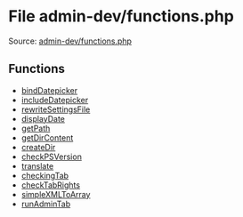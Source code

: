 File admin-dev/functions.php
=========

Source: [admin-dev/functions.php](https://github.com/PrestaShop/PrestaShop/blob/1.5.5.0/admin-dev/functions.php)



Functions
---------

* [bindDatepicker](function.bindDatepicker.md)
* [includeDatepicker](function.includeDatepicker.md)
* [rewriteSettingsFile](function.rewriteSettingsFile.md)
* [displayDate](function.displayDate.md)
* [getPath](function.getPath.md)
* [getDirContent](function.getDirContent.md)
* [createDir](function.createDir.md)
* [checkPSVersion](function.checkPSVersion.md)
* [translate](function.translate.md)
* [checkingTab](function.checkingTab.md)
* [checkTabRights](function.checkTabRights.md)
* [simpleXMLToArray](function.simpleXMLToArray.md)
* [runAdminTab](function.runAdminTab.md)
